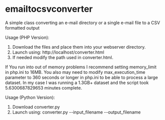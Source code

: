 # emailtocsvconverter
A simple class converting an e-mail directory or a single e-mail file to a CSV formatted output

Usage (PHP Version):

1. Download the files and place them into your webserver directory.
2. Launch using: http://localhost/converter.html
3. If needed modify the path used in converter.html.

If You run into out of memory problems I recommend setting memory_limit in php.ini to 16MB. 
You also may need to modify max_execution_time parameter to 360 seconds or longer in php.ini to be able to process a large dataset. 
In my case I was running a 1.3GB+ dataset and the script took 5.6300687829653 minutes complete.

Usage (Python Version):

1. Download converter.py
2. Launch using: converter.py --input_filename <your source filename or directory example: input.txt or INPUT> --output_filename <your output filename example: output.csv>